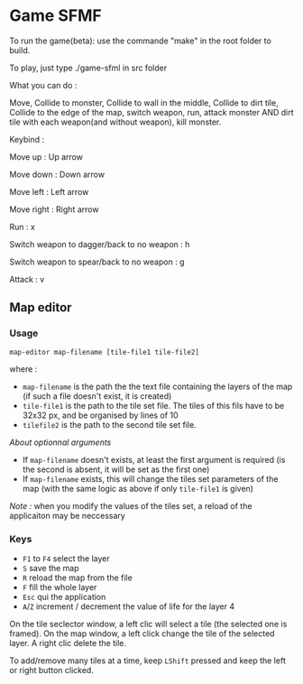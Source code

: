 # Game SFMF

To run the game(beta): use the commande "make" in the root folder to build. 

To play, just type ./game-sfml in src folder


What you can do :


Move, Collide to monster, Collide to wall in the middle, Collide to dirt tile, Collide to the edge of the map, switch weapon, run, attack monster AND dirt tile with each weapon(and without weapon), kill monster. 


Keybind :


Move up : Up arrow 

Move down : Down arrow

Move left : Left arrow

Move right : Right arrow

Run : x

Switch weapon to dagger/back to no weapon : h

Switch weapon to spear/back to no weapon : g

Attack : v 




## Map editor

### Usage

```map-editor map-filename [tile-file1 tile-file2]```

where :
- `map-filename` is the path the the text file containing the layers of the map (if such a file doesn't exist, it is created)
- `tile-file1` is the path to the tile set file. The tiles of this fils have to be 32x32 px, and be organised by lines of 10
- `tilefile2` is the path to the second tile set file.


_About optionnal arguments_
- If `map-filename` doesn't exists, at least the first argument is required (is the second is absent, it will be set as the first one)
- If `map-filename` exists, this will change the tiles set parameters of the map (with the same logic as above if only `tile-file1` is given)

*Note :* when you modify the values of the tiles set, a reload of the applicaiton may be neccessary 


### Keys

- `F1` to `F4` select the layer
- `S` save the map
- `R` reload the map from the file
- `F` fill the whole layer
- `Esc` qui the application
- `A`/`Z` increment / decrement the value of life for the layer 4


On the tile seclector window, a left clic will select a tile (the selected one is framed).
On the map window, a left click change the tile of the selected layer. A right clic delete the tile.

To add/remove many tiles at a time, keep `LShift` pressed and keep the left or right button clicked.
